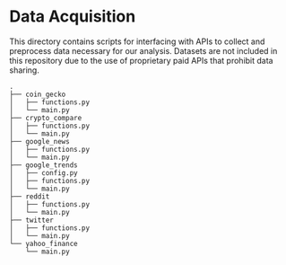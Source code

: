 # Data Acquisition

This directory contains scripts for interfacing with APIs to collect and preprocess data necessary for our analysis. Datasets are not included in this repository due to the use of proprietary paid APIs that prohibit data sharing.

```
.
├── coin_gecko
│   ├── functions.py
│   └── main.py
├── crypto_compare
│   ├── functions.py
│   └── main.py
├── google_news
│   ├── functions.py
│   └── main.py
├── google_trends
│   ├── config.py
│   ├── functions.py
│   └── main.py
├── reddit
│   ├── functions.py
│   └── main.py
├── twitter
│   ├── functions.py
│   └── main.py
└── yahoo_finance
    └── main.py
```